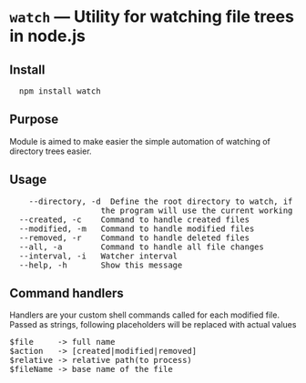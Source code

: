 # `watch` — Utility for watching file trees in node.js

## Install

<pre>
  npm install watch
</pre>

## Purpose

Module is aimed to make easier the simple automation of watching of directory trees easier.

## Usage

<pre>
    --directory, -d  Define the root directory to watch, if this is not defined
                   the program will use the current working directory.
  --created, -c    Command to handle created files                              
  --modified, -m   Command to handle modified files                             
  --removed, -r    Command to handle deleted files                              
  --all, -a        Command to handle all file changes                           
  --interval, -i   Watcher interval                               [default: 150]
  --help, -h       Show this message
</pre>

## Command handlers

Handlers are your custom shell commands called for each modified file. Passed as strings, 
following placeholders will be replaced with actual values

<pre>
$file     -> full name
$action   -> [created|modified|removed]
$relative -> relative path(to process)
$fileName -> base name of the file
</pre>
